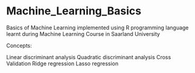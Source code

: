 # Machine_Learning_Basics

Basics of Machine Learning implemented using R programming language learnt during Machine Learning Course in Saarland University

Concepts:

Linear discriminant analysis
Quadratic discriminant analysis 
Cross Validation
Ridge regression
Lasso regression 
